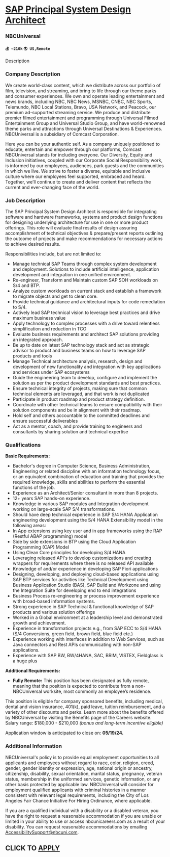 # [SAP Principal System Design Architect](https://www.remotewlb.com/apply/sap-principal-system-design-architect)  
### NBCUniversal  
#### `💰 ~210k` `🌎 US,Remote`  

Description

### Company Description

We create world-class content, which we distribute across our portfolio of film, television, and streaming, and bring to life through our theme parks and consumer experiences. We own and operate leading entertainment and news brands, including NBC, NBC News, MSNBC, CNBC, NBC Sports, Telemundo, NBC Local Stations, Bravo, USA Network, and Peacock, our premium ad-supported streaming service. We produce and distribute premier filmed entertainment and programming through Universal Filmed Entertainment Group and Universal Studio Group, and have world-renowned theme parks and attractions through Universal Destinations & Experiences. NBCUniversal is a subsidiary of Comcast Corporation.

Here you can be your authentic self. As a company uniquely positioned to educate, entertain and empower through our platforms, Comcast NBCUniversal stands for including everyone. Our Diversity, Equity and Inclusion initiatives, coupled with our Corporate Social Responsibility work, is informed by our employees, audiences, park guests and the communities in which we live. We strive to foster a diverse, equitable and inclusive culture where our employees feel supported, embraced and heard. Together, we’ll continue to create and deliver content that reflects the current and ever-changing face of the world.

### Job Description

The SAP Principal System Design Architect is responsible for integrating software and hardware frameworks, systems and product design functions for designing underlying architecture for use in one or more product offerings. This role will evaluate final results of design assuring accomplishment of technical objectives & prepare/present reports outlining the outcome of projects and make recommendations for necessary actions to achieve desired results.

Responsibilities include, but are not limited to:

  * Manage technical SAP Teams through complex system development and deployment. Solutions to include artificial intelligence, application development and integration in one unified environment. 
  * Re-engineer, Transform and Maintain custom SAP SOH workloads on S/4 and BTP. 
  * Analyze custom workloads on current stack and establish a framework to migrate objects and get to clean core. 
  * Provide technical guidance and architectural inputs for code remediation to S/4. 
  * Actively lead SAP technical vision to leverage best practices and drive maximum business value 
  * Apply technology to complex processes with a drive toward relentless simplification and reduction in TCO 
  * Evaluate business requirements and architect SAP solutions providing an integrated approach. 
  * Be up to date on latest SAP technology stack and act as strategic advisor to product and business teams on how to leverage SAP products and tools 
  * Manage Technical architecture analysis, research, design and development of new functionality and integration with key applications and services under SAP ecosystems 
  * Guide the engineering team to develop, configure and implement the solution as per the product development standards and best practices. 
  * Ensure technical integrity of projects, making sure that common technical elements are leveraged, and that work is not duplicated 
  * Participate in product roadmap and product strategy definition. 
  * Coordinate with other technical teams to ensure compatibility with their solution components and be in alignment with their roadmap. 
  * Hold self and others accountable to the committed deadlines and ensure successful deliverables 
  * Act as a mentor, coach, and provide training to engineers and consultants by sharing solution and technical expertise 

### Qualifications

 **Basic Requirements:**

  * Bachelor's degree in Computer Science, Business Administration, Engineering or related discipline with an information technology focus, or an equivalent combination of education and training that provides the required knowledge, skills and abilities to perform the essential functions of the job. 
  * Experience as an Architect/Senior consultant in more than 8 projects. 
  * 12+ years SAP hands-on experience. 
  * Knowledge in various SAP modules and Integration development working on large-scale SAP S/4 transformations. 
  * Should have deep technical experience in SAP S/4 HANA Application engineering development using the S/4 HANA Extensibility model in the following areas: 
  * In App extensions using key user and in app frameworks using the RAP (Restful ABAP programming) model 
  * Side by side extensions in BTP using the Cloud Application Programming (CAP) Model 
  * Using Clean Core principles for developing S/4 HANA 
  * Leveraging released API's to develop customizations and creating wrappers for requirements where there is no released API available 
  * Knowledge of and/or experience in developing SAP Fiori applications 
  * Designing, developing, and deploying cloud-based applications using SAP BTP services for activities like Technical Development using Business Application Studio (BAS), SAP Build and Workzone and using the Integration Suite for developing end to end integrations 
  * Business Process re-engineering or process improvement experience with broad-based information systems. 
  * Strong experience in SAP Technical & functional knowledge of SAP products and various solution offerings 
  * Worked in a Global environment at a leadership level and demonstrated growth and achievement. 
  * Experience in transformation projects e.g., from SAP ECC to S/4 HANA (S/4 Conversions, green field, brown field, blue field etc.) 
  * Experience working with interfaces in addition to Web Services, such as Java connectors and Rest APIs communicating with non-SAP applications. 
  * Experience with SAP BW, BW/4HANA, SAC, BRIM, VISTEX, Fieldglass is a huge plus 

**Additional Requirements:**

  *  **Fully Remote:** This position has been designated as fully remote, meaning that the position is expected to contribute from a non-NBCUniversal worksite, most commonly an employee’s residence.

This position is eligible for company sponsored benefits, including medical, dental and vision insurance, 401(k), paid leave, tuition reimbursement, and a variety of other discounts and perks. Learn more about the benefits offered by NBCUniversal by visiting the Benefits page of the Careers website. Salary range: $180,000 - $210,000 _(bonus and long-term incentive eligible)_

Application window is anticipated to close on: **05/19/24.**

### Additional Information

NBCUniversal's policy is to provide equal employment opportunities to all applicants and employees without regard to race, color, religion, creed, gender, gender identity or expression, age, national origin or ancestry, citizenship, disability, sexual orientation, marital status, pregnancy, veteran status, membership in the uniformed services, genetic information, or any other basis protected by applicable law. NBCUniversal will consider for employment qualified applicants with criminal histories in a manner consistent with relevant legal requirements, including the City of Los Angeles Fair Chance Initiative For Hiring Ordinance, where applicable.

If you are a qualified individual with a disability or a disabled veteran, you have the right to request a reasonable accommodation if you are unable or limited in your ability to use or access nbcunicareers.com as a result of your disability. You can request reasonable accommodations by emailing AccessibilitySupport@nbcuni.com.

  
## CLICK TO [APPLY](https://www.remotewlb.com/apply/sap-principal-system-design-architect)

